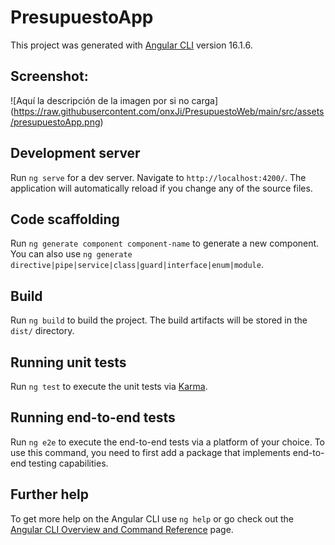 # PresupuestoApp

This project was generated with [Angular CLI](https://github.com/angular/angular-cli) version 16.1.6.
## Screenshot:

<span>![</span><span>Aquí la descripción de la imagen por si no carga</span><span>]</span><span>(</span><span>https://raw.githubusercontent.com/onxJi/PresupuestoWeb/main/src/assets/presupuestoApp.png</span><span>)</span>



## Development server

Run `ng serve` for a dev server. Navigate to `http://localhost:4200/`. The application will automatically reload if you change any of the source files.

## Code scaffolding

Run `ng generate component component-name` to generate a new component. You can also use `ng generate directive|pipe|service|class|guard|interface|enum|module`.

## Build

Run `ng build` to build the project. The build artifacts will be stored in the `dist/` directory.

## Running unit tests

Run `ng test` to execute the unit tests via [Karma](https://karma-runner.github.io).

## Running end-to-end tests

Run `ng e2e` to execute the end-to-end tests via a platform of your choice. To use this command, you need to first add a package that implements end-to-end testing capabilities.

## Further help

To get more help on the Angular CLI use `ng help` or go check out the [Angular CLI Overview and Command Reference](https://angular.io/cli) page.
